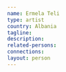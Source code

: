 ```yaml
---
name: Ermela Teli
type: artist
country: Albania
tagline:
description:
related-persons:
connections:
layout: person
---
```

